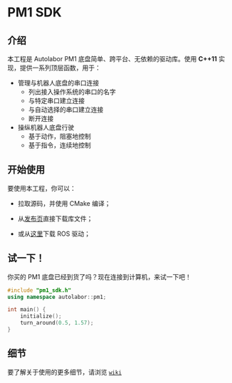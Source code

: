# PM1 SDK

## 介绍

本工程是 Autolabor PM1 底盘简单、跨平台、无依赖的驱动库。使用 **C++11** 实现，提供一系列顶层函数，用于：
* 管理与机器人底盘的串口连接 
  * 列出接入操作系统的串口的名字
  * 与特定串口建立连接
  * 与自动选择的串口建立连接
  * 断开连接
* 操纵机器人底盘行驶 
  * 基于动作，阻塞地控制
  * 基于指令，连续地控制

## 开始使用

要使用本工程，你可以：

* 拉取源码，并使用 CMake 编译；

* 从[发布页](https://github.com/autolaborcenter/pm1_sdk/releases)直接下载库文件；

* 或从[这里](https://github.com/autolaborcenter/pm1_driver_ros)下载 ROS 驱动；

## 试一下！

你买的 PM1 底盘已经到货了吗？现在连接到计算机，来试一下吧！

```c++
#include "pm1_sdk.h"
using namespace autolabor::pm1;

int main() {
    initialize();
    turn_around(0.5, 1.57);
}
```

## 细节

要了解关于使用的更多细节，请浏览 [`wiki`](https://github.com/autolaborcenter/pm1_sdk/wiki/Home)
